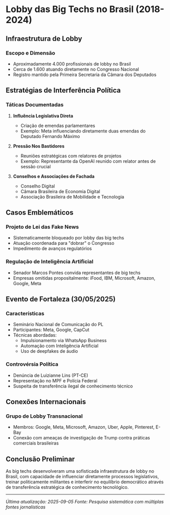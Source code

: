 # Lobby das Big Techs no Brasil (2018-2024)

## Infraestrutura de Lobby

### Escopo e Dimensão
- Aproximadamente 4.000 profissionais de lobby no Brasil
- Cerca de 1.600 atuando diretamente no Congresso Nacional
- Registro mantido pela Primeira Secretaria da Câmara dos Deputados

## Estratégias de Interferência Política

### Táticas Documentadas
1. **Influência Legislativa Direta**
   - Criação de emendas parlamentares
   - Exemplo: Meta influenciando diretamente duas emendas do Deputado Fernando Máximo
   
2. **Pressão Nos Bastidores**
   - Reuniões estratégicas com relatores de projetos
   - Exemplo: Representante da OpenAI reunido com relator antes de sessão crucial

3. **Conselhos e Associações de Fachada**
   - Conselho Digital
   - Câmara Brasileira de Economia Digital
   - Associação Brasileira de Mobilidade e Tecnologia

## Casos Emblemáticos

### Projeto de Lei das Fake News
- Sistematicamente bloqueado por lobby das big techs
- Atuação coordenada para "dobrar" o Congresso
- Impedimento de avanços regulatórios

### Regulação de Inteligência Artificial
- Senador Marcos Pontes convida representantes de big techs
- Empresas omitidas propositalmente: iFood, IBM, Microsoft, Amazon, Google, Meta

## Evento de Fortaleza (30/05/2025)

### Características
- Seminário Nacional de Comunicação do PL
- Participantes: Meta, Google, CapCut
- Técnicas abordadas:
  * Impulsionamento via WhatsApp Business
  * Automação com Inteligência Artificial
  * Uso de deepfakes de áudio

### Controvérsia Política
- Denúncia de Luizianne Lins (PT-CE)
- Representação no MPF e Polícia Federal
- Suspeita de transferência ilegal de conhecimento técnico

## Conexões Internacionais

### Grupo de Lobby Transnacional
- Membros: Google, Meta, Microsoft, Amazon, Uber, Apple, Pinterest, E-Bay
- Conexão com ameaças de investigação de Trump contra práticas comerciais brasileiras

## Conclusão Preliminar

As big techs desenvolveram uma sofisticada infraestrutura de lobby no Brasil, com capacidade de influenciar diretamente processos legislativos, treinar politicamente militantes e interferir no equilíbrio democrático através de transferência estratégica de conhecimento tecnológico.

---

*Última atualização: 2025-09-05*
*Fonte: Pesquisa sistemática com múltiplas fontes jornalísticas*